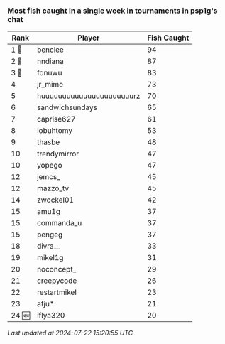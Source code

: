 ### Most fish caught in a single week in tournaments in psp1g's chat
| Rank | Player | Fish Caught |
|------|--------|-----------|
| 1 🥇  | benciee | 94 |
| 2 🥈  | nndiana | 87 |
| 3 🥉  | fonuwu | 83 |
| 4  | jr_mime | 73 |
| 5  | huuuuuuuuuuuuuuuuuuuuuurz | 70 |
| 6  | sandwichsundays | 65 |
| 7  | caprise627 | 61 |
| 8  | lobuhtomy | 53 |
| 9  | thasbe | 48 |
| 10  | trendymirror | 47 |
| 10  | yopego | 47 |
| 12  | jemcs_ | 45 |
| 12  | mazzo_tv | 45 |
| 14  | zwockel01 | 42 |
| 15  | amu1g | 37 |
| 15  | commanda_u | 37 |
| 15  | pengeg | 37 |
| 18  | divra__ | 33 |
| 19  | mikel1g | 31 |
| 20  | noconcept_ | 29 |
| 21  | creepycode | 26 |
| 22  | restartmikel | 23 |
| 23  | afju* | 21 |
| 24 🆕 | iflya320 | 20 |

_Last updated at 2024-07-22 15:20:55 UTC_